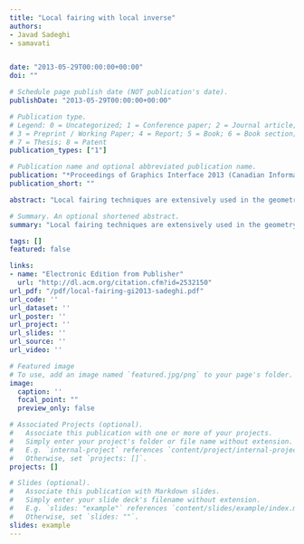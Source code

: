```yaml
---
title: "Local fairing with local inverse"
authors:
- Javad Sadeghi
- samavati


date: "2013-05-29T00:00:00+00:00"
doi: ""

# Schedule page publish date (NOT publication's date).
publishDate: "2013-05-29T00:00:00+00:00"

# Publication type.
# Legend: 0 = Uncategorized; 1 = Conference paper; 2 = Journal article;
# 3 = Preprint / Working Paper; 4 = Report; 5 = Book; 6 = Book section;
# 7 = Thesis; 8 = Patent
publication_types: ["1"]

# Publication name and optional abbreviated publication name.
publication: "*Proceedings of Graphics Interface 2013 (Canadian Information Processing Society)*"
publication_short: ""

abstract: "Local fairing techniques are extensively used in the geometry processing of curves and surfaces. They also play an important role in the multiresolution shape editing and synthesis applications. However, due to the inter-dependency of the vertices after applying the current fairing techniques, their inverses are not local. Finding a local fairing operation with local inverse provides a well-defined relationship between the smooth vertices and the initial vertices. This paper introduces a new fairing operation for curves and surfaces that is smoothing and local but with a local inverse. In the curve domain, we find a class of banded smoothing matrices with banded inverses. Then, using the geometric interpretation of the corresponding local operation, this class is extended to surfaces. We discuss the advantages of using this new fairing operation in different applications. Also, the resulting operation is used to find novel …"

# Summary. An optional shortened abstract.
summary: "Local fairing techniques are extensively used in the geometry processing of curves and surfaces. They also play an important role in the multiresolution shape editing and synthesis applications. However, due to the inter-dependency of the vertices after applying the current fairing techniques, their inverses are not local. Finding a local fairing operation with local inverse provides a well-defined relationship between the smooth vertices and the initial vertices. This paper introduces a new fai..."

tags: []
featured: false

links:
- name: "Electronic Edition from Publisher"
  url: "http://dl.acm.org/citation.cfm?id=2532150"
url_pdf: "/pdf/local-fairing-gi2013-sadeghi.pdf"
url_code: ''
url_dataset: ''
url_poster: ''
url_project: ''
url_slides: ''
url_source: ''
url_video: ''

# Featured image
# To use, add an image named `featured.jpg/png` to your page's folder. 
image:
  caption: ''
  focal_point: ""
  preview_only: false

# Associated Projects (optional).
#   Associate this publication with one or more of your projects.
#   Simply enter your project's folder or file name without extension.
#   E.g. `internal-project` references `content/project/internal-project/index.md`.
#   Otherwise, set `projects: []`.
projects: []

# Slides (optional).
#   Associate this publication with Markdown slides.
#   Simply enter your slide deck's filename without extension.
#   E.g. `slides: "example"` references `content/slides/example/index.md`.
#   Otherwise, set `slides: ""`.
slides: example
---
```

